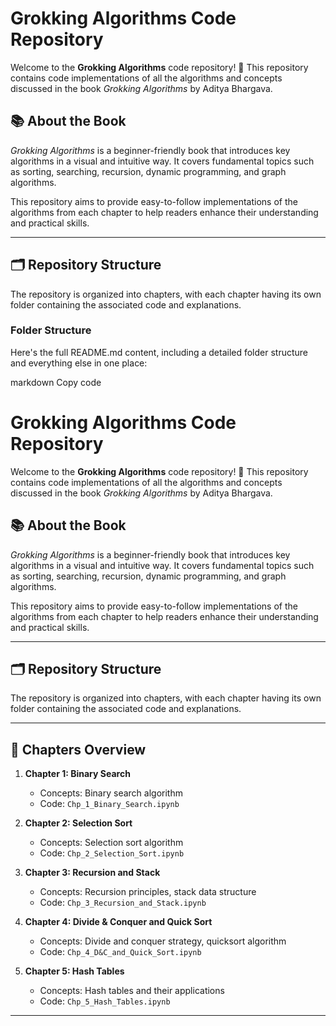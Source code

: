 # Grokking Algorithms Code Repository

Welcome to the **Grokking Algorithms** code repository! 🎉 This repository contains code implementations of all the algorithms and concepts discussed in the book *Grokking Algorithms* by Aditya Bhargava.  

## 📚 About the Book

*Grokking Algorithms* is a beginner-friendly book that introduces key algorithms in a visual and intuitive way. It covers fundamental topics such as sorting, searching, recursion, dynamic programming, and graph algorithms.

This repository aims to provide easy-to-follow implementations of the algorithms from each chapter to help readers enhance their understanding and practical skills.

---

## 🗂️ Repository Structure

The repository is organized into chapters, with each chapter having its own folder containing the associated code and explanations.

### Folder Structure


Here's the full README.md content, including a detailed folder structure and everything else in one place:

markdown
Copy code
# Grokking Algorithms Code Repository

Welcome to the **Grokking Algorithms** code repository! 🎉 This repository contains code implementations of all the algorithms and concepts discussed in the book *Grokking Algorithms* by Aditya Bhargava.  

## 📚 About the Book

*Grokking Algorithms* is a beginner-friendly book that introduces key algorithms in a visual and intuitive way. It covers fundamental topics such as sorting, searching, recursion, dynamic programming, and graph algorithms.

This repository aims to provide easy-to-follow implementations of the algorithms from each chapter to help readers enhance their understanding and practical skills.

---

## 🗂️ Repository Structure

The repository is organized into chapters, with each chapter having its own folder containing the associated code and explanations.


---

## 📖 Chapters Overview

1. **Chapter 1: Binary Search**  
   - Concepts: Binary search algorithm  
   - Code: `Chp_1_Binary_Search.ipynb`

2. **Chapter 2: Selection Sort**  
   - Concepts: Selection sort algorithm  
   - Code: `Chp_2_Selection_Sort.ipynb`

3. **Chapter 3: Recursion and Stack**  
   - Concepts: Recursion principles, stack data structure  
   - Code: `Chp_3_Recursion_and_Stack.ipynb`

4. **Chapter 4: Divide & Conquer and Quick Sort**  
   - Concepts: Divide and conquer strategy, quicksort algorithm  
   - Code: `Chp_4_D&C_and_Quick_Sort.ipynb`

5. **Chapter 5: Hash Tables**  
   - Concepts: Hash tables and their applications  
   - Code: `Chp_5_Hash_Tables.ipynb`

---


